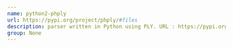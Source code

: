 ```yaml
---
name: python2-phply
url: https://pypi.org/project/phply/#files
description: parser written in Python using PLY. URL : https://pypi.org/project/phply/#files Groups : None
group: None
---
```

